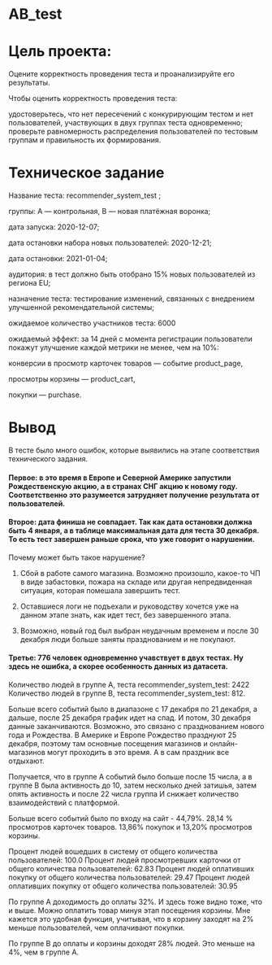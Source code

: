 # AB_test

# Цель проекта:
Оцените корректность проведения теста и проанализируйте его результаты.

Чтобы оценить корректность проведения теста:

удостоверьтесь, что нет пересечений с конкурирующим тестом и нет пользователей, участвующих в двух группах теста одновременно;
проверьте равномерность распределения пользователей по тестовым группам и правильность их формирования.

# Техническое задание
Название теста: recommender_system_test ;

группы: А — контрольная, B — новая платёжная воронка;

дата запуска: 2020-12-07;

дата остановки набора новых пользователей: 2020-12-21;

дата остановки: 2021-01-04;

аудитория: в тест должно быть отобрано 15% новых пользователей из региона EU;

назначение теста: тестирование изменений, связанных с внедрением улучшенной рекомендательной системы;

ожидаемое количество участников теста: 6000

ожидаемый эффект: за 14 дней с момента регистрации пользователи покажут улучшение каждой метрики не менее, чем на 10%:

конверсии в просмотр карточек товаров — событие product_page,

просмотры корзины — product_cart,

покупки — purchase.

# Вывод
В тесте было много ошибок, которые выявились на этапе соответствия технического задания.

#### Первое: в это время в Европе и Северной Америке запустили Рождественскую акцию, а в странах СНГ акцию к новому году. Соответственно это разумеется затрудняет получение результата от пользователей.
#### Второе: дата финиша не совпадает. Так как дата остановки должна быть 4 января, а в таблице максимальная дата для теста 30 декабря. То есть тест завершен раньше срока, что уже говорит о нарушении.
Почему может быть такое нарушение?

1) Сбой в работе самого магазина. Возможно произошло, какое-то ЧП в виде забастовки, пожара на складе или другая непредвиденная ситуация, которая помешала завершить тест.

2) Оставшиеся логи не подъехали и руководству хочется уже на данном этапе знать, как идет тест, без завершенного этапа.

3) Возможно, новый год был выбран неудачным временем и после 30 декабря люди больше заняты празднованием и не покупают.

#### Третье: 776 человек одновременно учавствует в двух тестах. Ну здесь не ошибка, а скорее особенность данных из датасета.
Количество людей в группе А, теста recommender_system_test: 2422 Количество людей в группе B, теста recommender_system_test: 812.

Больше всего событий было в диапазоне с 17 декабря по 21 декабря, а дальше, после 25 декабря график идет на спад. И потом, 30 декабря данные заканчиваются. Возможно, это связано с празднованием нового года и Рождества. В Америке и Европе Рождество празднуют 25 декабря, поэтому там основные посещения магазинов и онлайн-магазинов могут проходить в это время. А в сам праздник все отдыхают.

Получается, что в группе А событий было больше после 15 числа, а в группе В была активность до 10, затем несколько дней затишья, затем опять активность и после 22 числа группа И снижает количество взаимодействий с платформой.

Больше всего событий было по входу на сайт - 44,79%. 28,14 % просмотров карточек товаров. 13,86% покупок и 13,20% просмотров корзины.

Процент людей вошедших в систему от общего количества пользователей: 100.0 Процент людей просмотревших карточки от общего количества пользователей: 62.83 Процент людей оплативших покупку от общего количества пользователей: 29.47 Процент людей оплативших покупку от общего количества пользователей: 30.95

По группе А доходимость до оплаты 32%. И здесь тоже видно тоже, что и выше. Можно оплатить товар минуя этап посещения корзины. Мне кажется это удобная функция, учитывая, что в корзину заходят на 2% меньше пользователей, чем оплачивают покупки.

По группе В до оплаты и корзины доходят 28% людей. Это меньше на 4%, чем в группе А.
